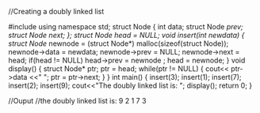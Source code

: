 //Creating a doubly linked list

#include <iostream>
using namespace std;
struct Node {
   int data;
   struct Node *prev;
   struct Node *next;
};
struct Node* head = NULL;
void insert(int newdata) {
   struct Node* newnode = (struct Node*) malloc(sizeof(struct Node));
   newnode->data = newdata;
   newnode->prev = NULL;
   newnode->next = head;
   if(head != NULL)
   head->prev = newnode ;
   head = newnode;
}
void display() {
   struct Node* ptr;
   ptr = head;
   while(ptr != NULL) {
      cout<< ptr->data <<" ";
      ptr = ptr->next;
   }
}
int main() {
   insert(3);
   insert(1);
   insert(7);
   insert(2);
   insert(9);
   cout<<"The doubly linked list is: ";
   display();
   return 0;
}

//Ouput
//the doubly linked list is: 9 2 1 7 3
